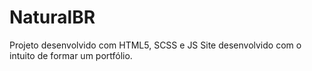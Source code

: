 # NaturalBR

 Projeto desenvolvido com HTML5, SCSS e JS
 Site desenvolvido com o intuito de formar um portfólio.
